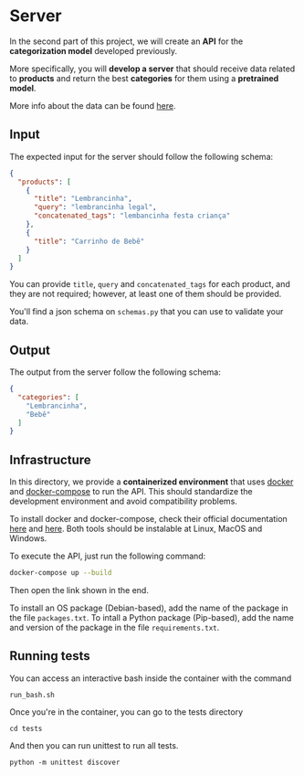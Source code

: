 # Server

In the second part of this project, we will create an **API** for the
**categorization model** developed previously.

More specifically, you will **develop a server** that should receive data
related to **products** and return the best **categories** for them using a
**pretrained model**.

More info about the data can be found [here][1].


## Input

The expected input for the server should follow the following schema:
```json
{
  "products": [
    {
      "title": "Lembrancinha",
      "query": "lembrancinha legal",
      "concatenated_tags": "lembancinha festa criança"
    },
    {
      "title": "Carrinho de Bebê"
    }
  ]
}
```
You can provide `title`, `query` and `concatenated_tags` for each
product, and they are not required; however, at least one of them should
be provided.

You'll find a json schema on `schemas.py` that you can use to validate
your data.

## Output

The output from the server follow the following schema:
```json
{
  "categories": [
    "Lembrancinha",
    "Bebê"
  ]
}
```

## Infrastructure

In this directory, we provide a **containerized environment** that uses
[docker][4] and [docker-compose][5] to run the API. This should standardize the
development environment and avoid compatibility problems.

To install docker and docker-compose, check their official documentation
[here][4] and [here][5]. Both tools should be instalable at Linux, MacOS and
Windows.

To execute the API, just run the following command:
```bash
docker-compose up --build
```
Then open the link shown in the end.

To install an OS package (Debian-based), add the name of the package in the file
`packages.txt`. To intall a Python package (Pip-based), add the name and version
of the package in the file `requirements.txt`.

## Running tests
You can access an interactive bash inside the container with the command

`run_bash.sh`

Once you're in the container, you can go to the tests directory

`cd tests`

And then you can run unittest to run all tests.

`python -m unittest discover` 


[1]: ../data/README.md
[2]: https://flask.palletsprojects.com/en/1.1.x/
[3]: https://realpython.com/documenting-python-code/
[4]: https://docs.docker.com/get-docker
[5]: https://docs.docker.com/compose/install
